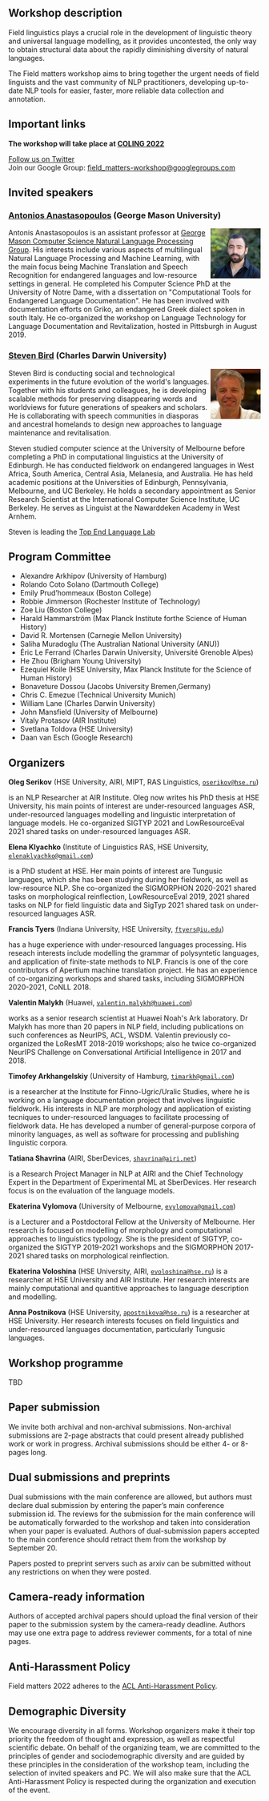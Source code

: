 <script>document.title = "Field Matters";</script>

<head>
<meta property="og:title" content="Field Matters">
<meta property="og:description" content="The first workshop on applying NLP to field linguistics">
<meta property="og:image" content="https://github.com/field-matters/field-matters.github.io/blob/main/logo.jpg?raw=true">
</head>

## Workshop description

Field linguistics plays a crucial role in the development of linguistic theory and universal language modelling, as it provides uncontested, the only way to obtain structural data about the rapidly diminishing diversity of natural languages.

The Field matters workshop aims to bring together the urgent needs of field linguists and the vast community of NLP practitioners, developing up-to-date NLP tools for easier, faster, more reliable data collection and annotation.

## Important links

**The workshop will take place at [COLING 2022](https://coling2022.org/)**  

[Follow us on Twitter](https://twitter.com/field_matters)  
Join our Google Group: field_matters-workshop@googlegroups.com

## <a name="speakers"/>Invited speakers
### [Antonios Anastasopoulos](http://www.cs.cmu.edu/~aanastas/) (George Mason University)
<img src="antonios.png" width="100px" align="right">

Antonis Anastasopoulos is an assistant professor at [George Mason Computer Science Natural Language Processing Group](https://nlp.cs.gmu.edu/author/antonios-anastasopoulos/).
His interests include various aspects of multilingual Natural Language Processing and Machine Learning, with the main focus being Machine Translation and Speech Recognition
for endangered languages and low-resource settings in general.
He completed his Computer Science PhD at the University of Notre Dame, with a dissertation on "Computational Tools for Endangered Language Documentation".
He has been involved with documentation efforts on Griko, an endangered Greek dialect spoken in south Italy.
He co-organized the workshop on Language Technology for Language Documentation and Revitalization, hosted in Pittsburgh in August 2019.

### [Steven Bird](http://www.stevenbird.net/) (Charles Darwin University)
<img src="steven.jpg" width="100px" align="right">
Steven Bird is conducting social and technological experiments in the future evolution of the world's languages. 
Together with his students and colleagues, he is developing scalable methods for preserving disappearing words and worldviews for future generations of speakers and scholars. He is collaborating with speech communities in diasporas and ancestral homelands to design new approaches to language maintenance and revitalisation.

Steven studied computer science at the University of Melbourne before completing a PhD in computational linguistics at the University of Edinburgh. He has conducted fieldwork on endangered languages in West Africa, South America, Central Asia, Melanesia, and Australia. He has held academic positions at the Universities of Edinburgh, Pennsylvania, Melbourne, and UC Berkeley. He holds a secondary appointment as Senior Research Scientist at the International Computer Science Institute, UC Berkeley. He serves as Linguist at the Nawarddeken Academy in West Arnhem.

Steven is leading the [Top End Language Lab](https://language-lab.cdu.edu.au/)

## Program Committee
- Alexandre Arkhipov (University of Hamburg)
- Rolando Coto Solano (Dartmouth College)
- Emily Prud’hommeaux (Boston College)
- Robbie Jimmerson (Rochester Institute of Technology)
- Zoe Liu (Boston College)
- Harald Hammarström (Max Planck Institute forthe Science of Human History)
- David R. Mortensen (Carnegie Mellon University)
- Saliha Muradoglu (The Australian National University (ANU))
- Éric Le Ferrand (Charles Darwin University, Université Grenoble Alpes)
- He Zhou (Brigham Young University)
- Ezequiel Koile (HSE University, Max Planck Institute for the Science of Human History)
- Bonaveture Dossou (Jacobs University Bremen,Germany)
- Chris C. Emezue (Technical University Munich)
- William Lane (Charles Darwin University)
- John Mansfield (University of Melbourne)
- Vitaly Protasov (AIR Institute)
- Svetlana Toldova (HSE University)
- Daan van Esch (Google Research)
## Organizers

**Oleg Serikov**
(HSE University, AIRI, MIPT, RAS Linguistics, 
[`oserikov@hse.ru`](mailto:oserikov@hse.ru))

is an NLP Researcher at AIR Institute. 
Oleg now writes his PhD thesis at HSE University, his main points of interest are under-resourced languages ASR, under-resourced languages modelling and linguistic interpretation of language models.
He co-organized SIGTYP 2021 and LowResourceEval 2021 shared tasks on under-resourced languages ASR.

**Elena Klyachko**
(Institute of Linguistics RAS, HSE University,
[`elenaklyachko@gmail.com`](mailto:elenaklyachko@gmail.com))

is a PhD student at HSE. Her main points of interest are Tungusic languages, which she has been studying during her fieldwork, as well as low-resource NLP.
She co-organized the SIGMORPHON 2020-2021 shared tasks on morphological reinflection, 
LowResourceEval 2019, 2021 shared tasks on NLP for field linguistic data and
SigTyp 2021 shared task on under-resourced languages ASR.

**Francis Tyers**
(Indiana University, HSE University,
[`ftyers@iu.edu`](mailto:ftyers@iu.edu))

has a huge experience with under-resourced languages processing. His reseach interests include modelling the grammar of polysyntetic languages, and application of finite-state methods to NLP. Francis is one of the core contributors of Apertium machine translation project. He has an experience of co-organizing workshops and shared tasks, including SIGMORPHON 2020-2021, CoNLL 2018.

**Valentin Malykh**
(Huawei,
[`valentin.malykh@huawei.com`](mailto:valentin.malykh@huawei.com))

works as a senior research scientist at Huawei Noah's Ark laboratory. 
Dr Malykh has more than 20 papers in NLP field, including publications on such conferences as NeurIPS, ACL, WSDM.
Valentin previously co-organized the LoResMT 2018-2019 workshops; also he twice co-organized NeurIPS Challenge on Conversational Artificial Intelligence in 2017 and 2018.

**Timofey Arkhangelskiy**
(University of Hamburg,
[`timarkh@gmail.com`](mailto:timarkh@gmail.com))

is a researcher at the Institute for Finno-Ugric/Uralic Studies, where he is working on a language documentation project that involves linguistic fieldwork. His interests in NLP are morphology and application of existing tecniques to under-resourced languages to facilitate processing of fieldwork data. He has developed a number of general-purpose corpora of minority languages, as well as software for processing and publishing linguistic corpora.

**Tatiana Shavrina**
(AIRI, SberDevices, 
[`shavrina@airi.net`](mailto:shavrina@airi.net)) 

is a Research Project Manager in NLP at AIRI and the Chief Technology Expert in the Department of Experimental ML at SberDevices. Her research focus is on the evaluation of the language models.

**Ekaterina Vylomova**
(University of Melbourne,
[`evylomova@gmail.com`](mailto:evylomova@gmail.com)) 

is a Lecturer and a Postdoctoral Fellow at the University of Melbourne. Her research is focused on modelling of  morphology and computational approaches to linguistics typology. She is the president of SIGTYP, co-organized the SIGTYP 2019-2021 workshops and the SIGMORPHON 2017-2021 shared tasks on morphological reinflection. 

**Ekaterina Voloshina** 
(HSE University, AIRI,
[`evoloshina@hse.ru`](mailto:evoloshina@hse.ru))
is a researcher at HSE University and AIR Institute. Her research interests are mainly computational and quantitive approaches to language description and 
modelling.

**Anna Postnikova** 
(HSE University,
[`apostnikova@hse.ru`](mailto:apostnikova@hse.ru))
is a researcher at HSE University. Her research interests focuses on field linguistics and under-resourced languages documentation, particularly Tungusic languages.

## Workshop programme 

TBD

## Paper submission 
We invite both archival and non-archival submissions. 
Non-archival submissions are 2-page abstracts that could present already published work or work in progress. 
Archival submissions should be either 4- or 8-pages long.

## Dual submissions and preprints
Dual submissions with the main conference are allowed, but authors must declare dual submission by entering the paper’s main conference submission id. 
The reviews for the submission for the main conference will be automatically forwarded to the workshop and taken into consideration when your paper is evaluated. Authors of dual-submission papers accepted to the main conference should retract them from the workshop by September 20.

Papers posted to preprint servers such as arxiv can be submitted without any restrictions on when they were posted.

## Camera-ready information
Authors of accepted archival papers should upload the final version of their paper to the submission system by the camera-ready deadline. Authors may use one extra page to address reviewer comments, for a total of nine pages.

## Anti-Harassment Policy
Field matters 2022 adheres to the [ACL Anti-Harassment Policy](https://www.aclweb.org/adminwiki/index.php?title=Anti-Harassment_Policy).

## Demographic Diversity
We encourage diversity in all forms. 
Workshop organizers make it their top priority the freedom of thought and expression, as well as respectful scientific debate. 
On behalf of the organizing team, we are committed to the principles of gender and sociodemographic diversity and are guided by these principles in the consideration of the workshop team, including the selection of invited speakers and PC.
We will also make sure that the ACL Anti-Harassment Policy is respected during the organization and execution of the event.

